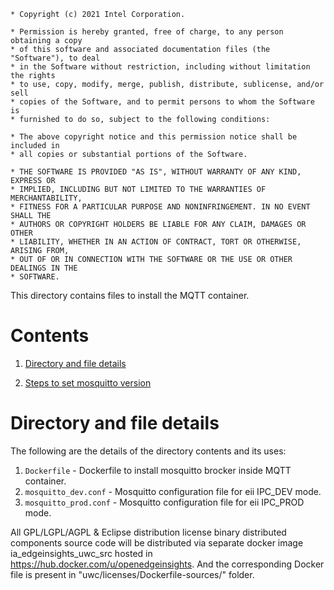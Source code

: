 ```
* Copyright (c) 2021 Intel Corporation.

* Permission is hereby granted, free of charge, to any person obtaining a copy
* of this software and associated documentation files (the "Software"), to deal
* in the Software without restriction, including without limitation the rights
* to use, copy, modify, merge, publish, distribute, sublicense, and/or sell
* copies of the Software, and to permit persons to whom the Software is
* furnished to do so, subject to the following conditions:

* The above copyright notice and this permission notice shall be included in
* all copies or substantial portions of the Software.

* THE SOFTWARE IS PROVIDED "AS IS", WITHOUT WARRANTY OF ANY KIND, EXPRESS OR
* IMPLIED, INCLUDING BUT NOT LIMITED TO THE WARRANTIES OF MERCHANTABILITY,
* FITNESS FOR A PARTICULAR PURPOSE AND NONINFRINGEMENT. IN NO EVENT SHALL THE
* AUTHORS OR COPYRIGHT HOLDERS BE LIABLE FOR ANY CLAIM, DAMAGES OR OTHER
* LIABILITY, WHETHER IN AN ACTION OF CONTRACT, TORT OR OTHERWISE, ARISING FROM,
* OUT OF OR IN CONNECTION WITH THE SOFTWARE OR THE USE OR OTHER DEALINGS IN THE
* SOFTWARE.
```

This directory contains files to install the MQTT container.

# Contents

1. [Directory and file details](#All-internal-directory-file-details)

2. [Steps to set mosquitto version](#Steps-to-set-mosquitto-version-dev-or-prod)


# Directory and file details

The following are the details of the directory contents and its uses:

1. `Dockerfile` - Dockerfile to install mosquitto brocker inside MQTT container.
2. `mosquitto_dev.conf` - Mosquitto configuration file for eii IPC_DEV mode.
3. `mosquitto_prod.conf` - Mosquitto configuration file for eii IPC_PROD mode.

All GPL/LGPL/AGPL & Eclipse distribution license binary distributed components source code will be distributed via separate docker image ia_edgeinsights_uwc_src hosted in https://hub.docker.com/u/openedgeinsights. And the corresponding Docker file is present in "uwc/licenses/Dockerfile-sources/" folder.

